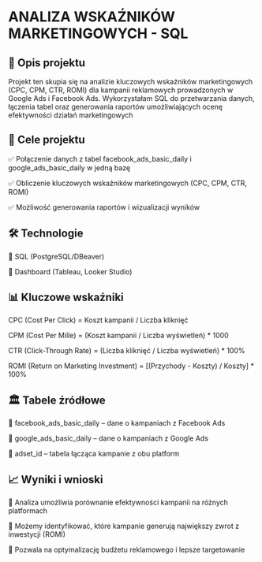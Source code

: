 # **ANALIZA WSKAŹNIKÓW MARKETINGOWYCH - SQL**

## 📌 Opis projektu ##

Projekt ten skupia się na analizie kluczowych wskaźników marketingowych (CPC, CPM, CTR, ROMI) dla kampanii reklamowych prowadzonych w Google Ads i Facebook Ads. Wykorzystałam SQL do przetwarzania danych, łączenia tabel oraz generowania raportów umożliwiających ocenę efektywności działań marketingowych


## 🎯 Cele projektu

✅ Połączenie danych z tabel facebook_ads_basic_daily i google_ads_basic_daily w jedną bazę

✅ Obliczenie kluczowych wskaźników marketingowych (CPC, CPM, CTR, ROMI)

✅ Możliwość generowania raportów i wizualizacji wyników


## 🛠 Technologie

🔹 SQL (PostgreSQL/DBeaver)

🔹 Dashboard (Tableau, Looker Studio)


## 📊 Kluczowe wskaźniki

CPC (Cost Per Click) = Koszt kampanii / Liczba kliknięć

CPM (Cost Per Mille) = (Koszt kampanii / Liczba wyświetleń) * 1000

CTR (Click-Through Rate) = (Liczba kliknięć / Liczba wyświetleń) * 100%

ROMI (Return on Marketing Investment) = [(Przychody - Koszty) / Koszty] * 100%



## 🏛 Tabele źródłowe

📌 facebook_ads_basic_daily – dane o kampaniach z Facebook Ads

📌 google_ads_basic_daily – dane o kampaniach z Google Ads

📌 adset_id – tabela łącząca kampanie z obu platform


## 📈 Wyniki i wnioski

📌 Analiza umożliwia porównanie efektywności kampanii na różnych platformach

📌 Możemy identyfikować, które kampanie generują największy zwrot z inwestycji (ROMI)

📌 Pozwala na optymalizację budżetu reklamowego i lepsze targetowanie

